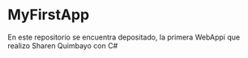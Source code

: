 # MyFirstApp
En este repositorio se encuentra depositado, la primera WebAppi que realizo Sharen Quimbayo con C#
